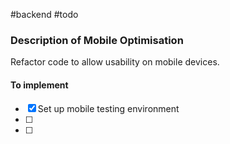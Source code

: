 #backend
#todo 

### Description of Mobile Optimisation
Refactor code to allow usability on mobile devices.

#### To implement
- [x] Set up mobile testing environment 
- [ ] 
- [ ] 